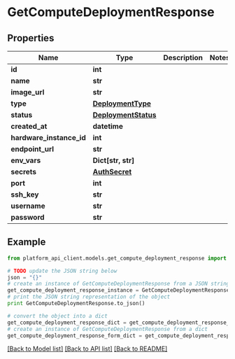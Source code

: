 # GetComputeDeploymentResponse


## Properties

Name | Type | Description | Notes
------------ | ------------- | ------------- | -------------
**id** | **int** |  | 
**name** | **str** |  | 
**image_url** | **str** |  | 
**type** | [**DeploymentType**](DeploymentType.md) |  | 
**status** | [**DeploymentStatus**](DeploymentStatus.md) |  | 
**created_at** | **datetime** |  | 
**hardware_instance_id** | **int** |  | 
**endpoint_url** | **str** |  | 
**env_vars** | **Dict[str, str]** |  | 
**secrets** | [**AuthSecret**](AuthSecret.md) |  | 
**port** | **int** |  | 
**ssh_key** | **str** |  | 
**username** | **str** |  | 
**password** | **str** |  | 

## Example

```python
from platform_api_client.models.get_compute_deployment_response import GetComputeDeploymentResponse

# TODO update the JSON string below
json = "{}"
# create an instance of GetComputeDeploymentResponse from a JSON string
get_compute_deployment_response_instance = GetComputeDeploymentResponse.from_json(json)
# print the JSON string representation of the object
print GetComputeDeploymentResponse.to_json()

# convert the object into a dict
get_compute_deployment_response_dict = get_compute_deployment_response_instance.to_dict()
# create an instance of GetComputeDeploymentResponse from a dict
get_compute_deployment_response_form_dict = get_compute_deployment_response.from_dict(get_compute_deployment_response_dict)
```
[[Back to Model list]](../README.md#documentation-for-models) [[Back to API list]](../README.md#documentation-for-api-endpoints) [[Back to README]](../README.md)


